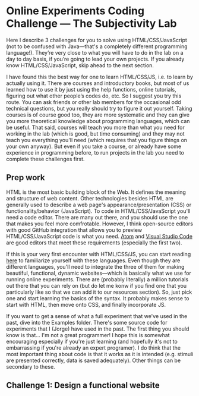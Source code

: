 # Online Experiments Coding Challenge — The Subjectivity Lab

Here I describe 3 challenges for you to solve using HTML/CSS/JavaScript (not to be confused with Java—that's a completely different programming language!). They’re very close to what you will have to do in the lab on a day to day basis, if you’re going to lead your own projects. If you already know HTML/CSS/JavaScript, skip ahead to the next section.

I have found this the best way for one to learn HTML/CSS/JS, i.e. to learn by actually using it. There are courses and introductory books, but most of us learned how to use it by just using the help functions, online tutorials, figuring out what other people’s codes do, etc. So I suggest you try this route. You can ask friends or other lab members for the occasional odd technical questions, but you really should try to figure it out yourself. Taking courses is of course good too, they are more systematic and they can give you more theoretical knowledge about programming languages, which can be useful. That said, courses will teach you more than what you need for working in the lab (which is good, but time consuming) and they may not teach you everything you'll need (which requires that you figure things on your own anyway). But even if you take a course, or already have some experience in programming before, to run projects in the lab you need to complete these challenges first. 

## Prep work

HTML is the most basic building block of the Web. It defines the meaning and structure of web content. Other technologies besides HTML are generally used to describe a web page's appearance/presentation (CSS) or functionality/behavior (JavaScript). To code in HTML/CSS/JavaScript you'll need a code editor. There are many out there, and you should use the one that makes you feel more comfrotable. However, I think open-source editors with good GitHub integration that allows you to preview HTML/CSS/JavaScript code is what you need. [Atom](http://atom.io) and [Visual Studio Code](http://code.visualstudio.com) are good editors that meet these requirements (especially the first two). 

If this is your very first encounter with HTML/CSS/JS, you can start reading [here](https://developer.mozilla.org/en-US/docs/Web/HTML) to familiarize yourself with these languages. Even though they are different languages, you'll need to integrate the three of them for making beautiful, functional, dynamic websites—which is basically what we use for running online experiments. There are (probably literally) a million tutorials out there that you can rely on (but do let me konw if you find one that you particularly like so that we can add it to our resources section). So, just pick one and start learning the basics of the syntax. It probably makes sense to start with HTML, then move onto CSS, and finally incorporate JS. 

If you want to get a sense of what a full experiment that we've used in the past, dive into the Examples folder. There's some source code for experiments that I (Jorge) have used in the past. The first thing you should know is that... I'm not a great programmer! I hope this is somewhat encouraging especially if you're just learning (and hopefully it's not to embarrassing if you're already an expert programer). I do think that the most important thing about code is that it works as it is intended (e.g. stimuli are presented correctly, data is saved adequately). Other things can be secondary to these. 

## Challenge 1: Design a functional website